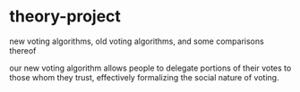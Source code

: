theory-project
==============

new voting algorithms, old voting algorithms, and some comparisons thereof

our new voting algorithm allows people to delegate portions of their votes to those whom they trust, effectively formalizing the social nature of voting.
